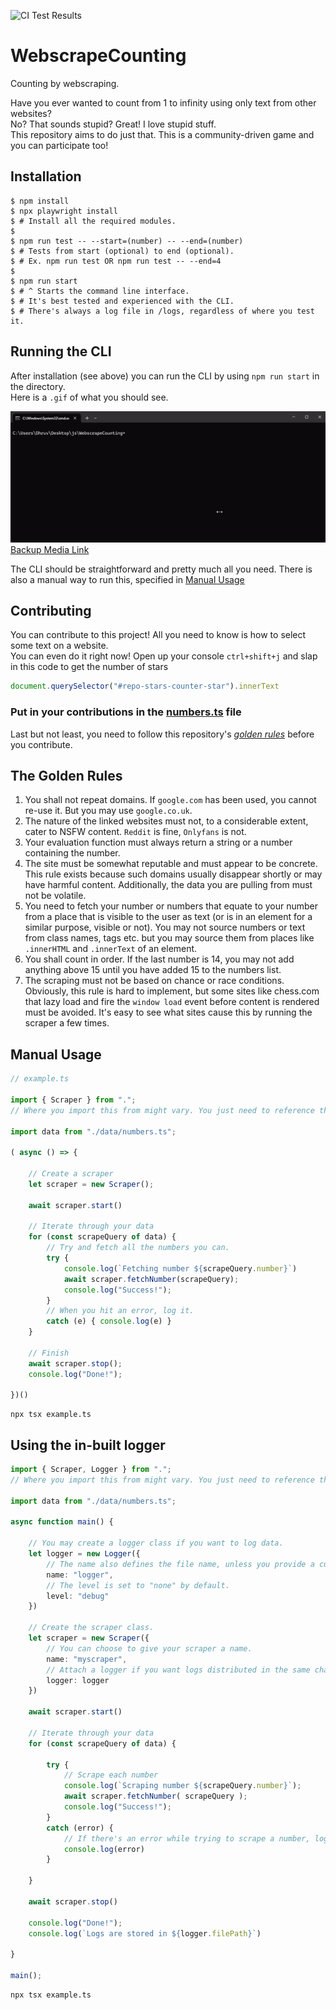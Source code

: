 ![CI Test Results](https://github.com/SuppliedOrange/WebscrapeCounting/actions/workflows/node.js.yml/badge.svg)

# WebscrapeCounting

Counting by webscraping.

Have you ever wanted to count from 1 to infinity using only text from other websites? \
No? That sounds stupid? Great! I love stupid stuff. \
This repository aims to do just that. This is a community-driven game and you can participate too!

## Installation

```console
$ npm install
$ npx playwright install
$ # Install all the required modules.
$
$ npm run test -- --start=(number) -- --end=(number)
$ # Tests from start (optional) to end (optional).
$ # Ex. npm run test OR npm run test -- --end=4
$
$ npm run start 
$ # ^ Starts the command line interface. 
$ # It's best tested and experienced with the CLI.
$ # There's always a log file in /logs, regardless of where you test it.
```

## Running the CLI

After installation (see above) you can run the CLI by using `npm run start` in the directory.\
Here is a `.gif` of what you should see.

![CLI Preview](./assets/cli_preview.gif)\
[Backup Media Link](https://imgur.com/CJyAFoB)

The CLI should be straightforward and pretty much all you need. There is also a manual way to run this, specified in [Manual Usage](#manual-usage)

## Contributing

You can contribute to this project! All you need to know is how to select some text on a website.\
You can even do it right now! Open up your console `ctrl+shift+j` and slap in this code to get the number of stars

```js
document.querySelector("#repo-stars-counter-star").innerText
```

### Put in your contributions in the [numbers.ts](https://github.com/SuppliedOrange/WebscrapeCounting/blob/main/data/numbers.ts) file

Last but not least, you need to follow this repository's [*golden rules*](#the-golden-rules) before you contribute.

## The Golden Rules

1) You shall not repeat domains. If `google.com` has been used, you cannot re-use it. But you may use `google.co.uk`.
2) The nature of the linked websites must not, to a considerable extent, cater to NSFW content. `Reddit` is fine, `Onlyfans` is not.
3) Your evaluation function must always return a string or a number containing the number.
4) The site must be somewhat reputable and must appear to be concrete. This rule exists because such domains usually disappear shortly or may have harmful content. Additionally, the data you are pulling from must not be volatile.
5) You need to fetch your number or numbers that equate to your number from a place that is visible to the user as text (or is in an element for a similar purpose, visible or not). You may not source numbers or text from class names, tags etc. but you may source them from places like `.innerHTML` and `.innerText` of an element.
6) You shall count in order. If the last number is 14, you may not add anything above 15 until you have added 15 to the numbers list.
7) The scraping must not be based on chance or race conditions. Obviously, this rule is hard to implement, but some sites like chess.com that lazy load and fire the `window load` event before content is rendered must be avoided. It's easy to see what sites cause this by running the scraper a few times.

## Manual Usage

```ts
// example.ts

import { Scraper } from ".";
// Where you import this from might vary. You just need to reference the top-level index.ts file.

import data from "./data/numbers.ts";

( async () => {

    // Create a scraper
    let scraper = new Scraper();

    await scraper.start()

    // Iterate through your data
    for (const scrapeQuery of data) {
        // Try and fetch all the numbers you can.
        try {
            console.log(`Fetching number ${scrapeQuery.number}`)
            await scraper.fetchNumber(scrapeQuery);
            console.log("Success!");
        }
        // When you hit an error, log it.
        catch (e) { console.log(e) }
    }
    
    // Finish
    await scraper.stop();
    console.log("Done!");

})()
```

```console
npx tsx example.ts
```

## Using the in-built logger

```ts
import { Scraper, Logger } from ".";
// Where you import this from might vary. You just need to reference the top-level index.ts file.

import data from "./data/numbers.ts";

async function main() {

    // You may create a logger class if you want to log data.
    let logger = new Logger({
        // The name also defines the file name, unless you provide a custom file path.
        name: "logger",
        // The level is set to "none" by default.
        level: "debug"
    })

    // Create the scraper class.
    let scraper = new Scraper({
        // You can choose to give your scraper a name.
        name: "myscraper",
        // Attach a logger if you want logs distributed in the same channel.
        logger: logger
    })

    await scraper.start()

    // Iterate through your data
    for (const scrapeQuery of data) {

        try {
            // Scrape each number
            console.log(`Scraping number ${scrapeQuery.number}`);
            await scraper.fetchNumber( scrapeQuery );
            console.log("Success!");
        }
        catch (error) {
            // If there's an error while trying to scrape a number, log it.
            console.log(error)
        }

    }

    await scraper.stop()

    console.log("Done!");
    console.log(`Logs are stored in ${logger.filePath}`)
    
}

main();

```

```console
npx tsx example.ts
```
